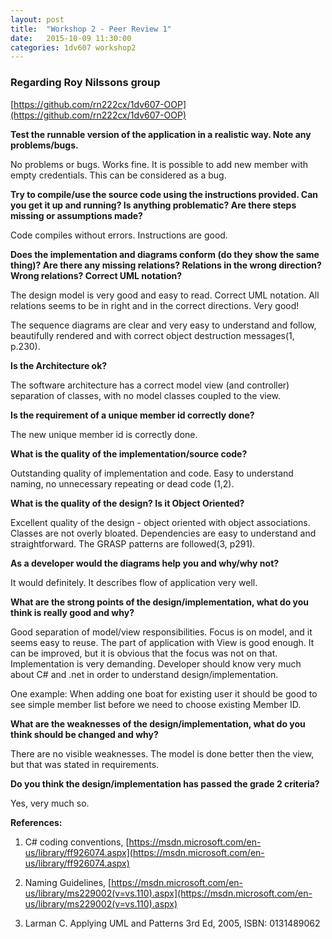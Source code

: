 ```yaml
---
layout: post
title:  "Workshop 2 - Peer Review 1"
date:   2015-10-09 11:30:00
categories: 1dv607 workshop2
---
```


### Regarding Roy Nilssons group

[https://github.com/rn222cx/1dv607-OOP](https://github.com/rn222cx/1dv607-OOP)

**Test the runnable version of the application in a realistic way. Note any problems/bugs.**

No problems or bugs. Works fine. It is possible to add new member with empty credentials. This can be considered as a bug.

**Try to compile/use the source code using the instructions provided. Can you get it up and running? Is anything problematic? Are there steps missing or assumptions made?**

Code compiles without errors. Instructions are good.

**Does the implementation and diagrams conform (do they show the same thing)? Are there any missing relations? Relations in the wrong direction? Wrong relations? Correct UML notation?**

The design model is very good and easy to read. Correct UML notation. All relations seems to be in right and in the correct directions. Very good!

The sequence diagrams are clear and very easy to understand and follow, beautifully rendered and with correct object destruction messages(1, p.230).

**Is the Architecture ok?**

The software architecture has a correct model view (and controller) separation of classes, with no model classes coupled to the view. 

**Is the requirement of a unique member id correctly done?**

The new unique member id is correctly done. 

**What is the quality of the implementation/source code?**

Outstanding quality of implementation and code. Easy to understand naming, no unnecessary repeating or dead code (1,2). 

**What is the quality of the design? Is it Object Oriented?**

Excellent quality of the design - object oriented with object associations. Classes are not overly bloated. Dependencies are easy to understand and straightforward. The GRASP patterns are followed(3, p291).

**As a developer would the diagrams help you and why/why not?**

It would definitely. It describes flow of application very well.

 

**What are the strong points of the design/implementation, what do you think is really good and why?**

Good separation of model/view responsibilities. Focus is on model, and it seems easy to reuse. The part of application with View is good enough. It can be improved, but it is obvious that the focus was not on that. Implementation is very demanding. Developer should know very much about C# and .net in order to understand design/implementation.

One example: When adding one boat for existing user it should be good to see simple member list before we need to choose existing Member ID. 

**What are the weaknesses of the design/implementation, what do you think should be changed and why?**

There are no visible weaknesses. The model is done better then the view, but that was stated in requirements. 

**Do you think the design/implementation has passed the grade 2 criteria?**

Yes, very much so.

**References:**

1. C# coding conventions, [https://msdn.microsoft.com/en-us/library/ff926074.aspx](https://msdn.microsoft.com/en-us/library/ff926074.aspx)

2. Naming Guidelines, [https://msdn.microsoft.com/en-us/library/ms229002(v=vs.110).aspx](https://msdn.microsoft.com/en-us/library/ms229002(v=vs.110).aspx)

3. Larman C. Applying UML and Patterns 3rd Ed, 2005, ISBN: 0131489062